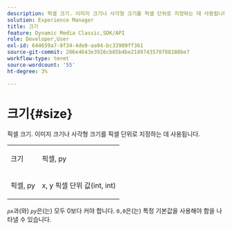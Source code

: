 ```yaml
---
description: 픽셀 크기. 이미지 크기나 사각형 크기를 픽셀 단위로 지정하는 데 사용됩니다.
solution: Experience Manager
title: 크기
feature: Dynamic Media Classic,SDK/API
role: Developer,User
exl-id: 644659a7-8f34-4de0-aa94-bc33909ff361
source-git-commit: 206e4643e3926cb85b4be2189743578f88180be7
workflow-type: tm+mt
source-wordcount: '55'
ht-degree: 3%

---
```


# 크기{#size}

픽셀 크기. 이미지 크기나 사각형 크기를 픽셀 단위로 지정하는 데 사용됩니다.

<table id="simpletable_06761BED6FF14C2A83745A78B10D3419"> 
 <tr class="strow"> 
  <td class="stentry"> <p><span class="codeph"> <span class="varname"> 크기</span> </span> </p> </td> 
  <td class="stentry"> <p><span class="codeph"> <span class="varname">픽셀, py</span> </span> </p></td> 
 </tr> 
 <tr class="strow"> 
  <td class="stentry"> <p><span class="codeph"> <span class="varname">픽셀, py</span> </span> </p></td> 
  <td class="stentry"> <p>x, y 픽셀 단위 값(int, int) </p></td> 
 </tr> 
</table>

*`px`*&#x200B;과(와) *`py`*&#x200B;은(는) 모두 0보다 커야 합니다. `0,0`은(는) 특정 기본값을 사용해야 함을 나타낼 수 있습니다.
